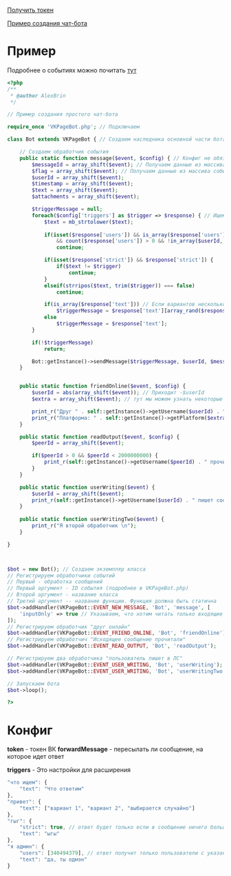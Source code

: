 [Получить токен](https://oauth.vk.com/authorize?client_id=3116505&scope=friends,photos,audio,video,docs,notes,pages,status,offers,questions,wall,groups,messages,notifications,stats,ads,market,offline&redirect_uri=https://api.vk.com/blank.html&display=page&response_type=token)

[Пример создания чат-бота](/example.php)


Пример
======
Подробнее о событиях можно почитать [тут]([https://vk.com/dev/using_longpoll?f=3.%20%D0%A1%D1%82%D1%80%D1%83%D0%BA%D1%82%D1%83%D1%80%D0%B0%20%D1%81%D0%BE%D0%B1%D1%8B%D1%82%D0%B8%D0%B9)
```php
<?php
/**
 * @author AlexBrin
 */

// Пример создания простого чат-бота

require_once 'VKPageBot.php'; // Подключаем

class Bot extends VKPageBot { // Создаем наследника основной части бота

    // Создаем обработчик события
	public static function message($event, $config) { // Конфиг не обязательно, можно не указывать
		$messageId = array_shift($event); // Получаем данные из массива события
		$flag = array_shift($event); // Получаем данные из массива события
		$userId = array_shift($event);
		$timestamp = array_shift($event);
		$text = array_shift($event);
		$attachments = array_shift($event);

		$triggerMessage = null;
		foreach($config['triggers'] as $trigger => $response) { // Ищем совпадения из конфига
			$text = mb_strtolower($text);
			
			if(isset($response['users']) && is_array($response['users']) 
				&& count($response['users']) > 0 && !in_array($userId, $response['users']))
				continue;

			if(isset($response['strict']) && $response['strict']) {
				if($text != $trigger)
					continue;
			}
			elseif(strripos($text, trim($trigger)) === false) 
				continue;

			if(is_array($response['text'])) // Если вариантов несколько, то берем случайный
				$triggerMessage = $response['text'][array_rand($response['text'])];
			else
				$triggerMessage = $response['text'];
		}

		if(!$triggerMessage)
			return;

		Bot::getInstance()->sendMessage($triggerMessage, $userId, $messageId); // Отправляем сообщение
	}


	public static function friendOnline($event, $config) {
		$userId = abs(array_shift($event)); // Приходит -$userId
		$extra = array_shift($event); // тут мы можем узнать некоторые подробности

		print_r("Друг " . self::getInstance()->getUsername($userId) . " онлайн\n");
		print_r("Платформа: " . self::getInstance()->getPlatform($extra) . "\n");
	} 

	public static function readOutput($event, $config) {
		$peerId = array_shift($event);

		if($peerId > 0 && $peerId < 2000000000) {
			print_r(self::getInstance()->getUsername($peerId) . " прочитал сообщения\n");
		}
	}

	public static function userWriting($event) {
		$userId = array_shift($event);
		print_r(self::getInstance()->getUsername($userId) . " пишет сообщение\n");
	} 
	
	public static function userWritingTwo($event) {
	    print_r("Я второй обработчик \n");
	}

}



$bot = new Bot(); // Создаем экземпляр класса
// Регистрируем обработчики событий
// Первый - обработка сообщений
// Первый аргумент - ID события (подробнее в VKPageBot.php)
// Второй аргумент - название класса
// Третий аргумент -- название функции. Функция должна быть статична
$bot->addHandler(VKPageBot::EVENT_NEW_MESSAGE, 'Bot', 'message', [
	'inputOnly' => true // Указываем, что хотим читать только входящие сообщения
]);
// Регистрируем обработчик "друг онлайн"
$bot->addHandler(VKPageBot::EVENT_FRIEND_ONLINE, 'Bot', 'friendOnline');
// Регистрируем обработчич "Исходящее сообщение прочитали"
$bot->addHandler(VKPageBot::EVENT_READ_OUTPUT, 'Bot', 'readOutput');

// Регистрируем два обработчика "пользователь пишет в ЛС"
$bot->addHandler(VKPageBot::EVENT_USER_WRITING, 'Bot', 'userWriting');
$bot->addHandler(VKPageBot::EVENT_USER_WRITING, 'Bot', 'userWritingTwo');

// Запускаем бота
$bot->loop();

?>
```


Конфиг
======
 **token** - токен ВК
 **forwardMessage** - пересылать ли сообщение, на которое идет ответ

**triggers** - Это настройки для расширения 
```javascript
"что ищем": {
    "text": "Что ответим"
},
"привет": {
    "text": ["вариант 1", "вариант 2", "выбирается случайно"]
},
"гыг": {
    "strict": true, // ответ будет только если в сообщение ничего больше не будет
    "text": "ыгы"
},
"я админ": {
    "users": [340494379], // ответ получит только пользователи с указанными ID
    "text": "да, ты одмэн"
}
```